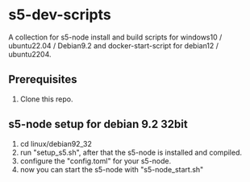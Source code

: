 # s5-dev-scripts
A collection for s5-node install and build scripts for windows10 / ubuntu22.04 / Debian9.2 and docker-start-script for debian12 / ubuntu2204.

## Prerequisites

1. Clone this repo.

## s5-node setup for debian 9.2 32bit

1. cd linux/debian92_32
2. run "setup_s5.sh", after that the s5-node is installed and compiled.
3. configure the "config.toml" for your s5-node.
4. now you can start the s5-node with "s5-node_start.sh"


